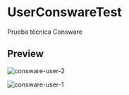 # UserConswareTest

Prueba técnica Consware

## Preview
![consware-user-2](https://user-images.githubusercontent.com/24768132/84031590-8ebb9e80-a95b-11ea-847b-2d7194f6e30a.JPG)

![consware-user-1](https://user-images.githubusercontent.com/24768132/84031591-8f543500-a95b-11ea-862a-eeb3ed1bb6b3.JPG)
